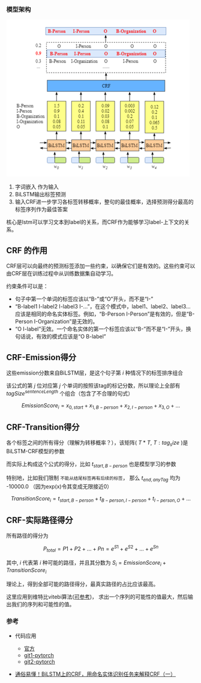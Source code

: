 

### 模型架构

![img.png](img.png)

1. 字词嵌入 作为输入
2. BiLSTM输出标签预测
3. 输入CRF进一步学习各标签转移概率，整句的最佳概率，选择预测得分最高的标签序列作为最佳答案

核心是lstm可以学习文本到label的关系，而CRF作为能够学习label-上下文的关系。

## CRF 的作用

CRF层可以向最终的预测标签添加一些约束，以确保它们是有效的。这些约束可以由CRF层在训练过程中从训练数据集自动学习。

约束条件可以是：
- 句子中第一个单词的标签应该以“B-”或“O”开头，而不是“I-”
- “B-label1 I-label2 I-label3 I-…”，在这个模式中，label1、label2、label3…应该是相同的命名实体标签。例如，“B-Person I-Person”是有效的，但是“B-Person I-Organization”是无效的。
- “O I-label”无效。一个命名实体的第一个标签应该以“B-”而不是“I-”开头，换句话说，有效的模式应该是“O B-label”

## CRF-Emission得分
这些emission分数来自BiLSTM层，是这个句子第 $i$ 种情况下的标签排序组合

该公式的第 $j$ 位对应第 $j$ 个单词的按照该tag的标记分数，所以理论上全部有 $tagSize^{sentenceLength}$ 个组合（包含了不合理的句式）

$$ EmissionScore_ {i} = x_ {0, start} + x_ {1, B-person} + x_ {2, I-person} + x_ {3, O} + ...$$

## CRF-Transition得分
各个标签之间的所有得分（理解为转移概率？），该矩阵( $T * T$, $T: tag_size$ )是BiLSTM-CRF模型的参数

而实际上构成这个公式的得分，比如 $t_ {start, B-person}$ 也是模型学习的参数

特别地，比如我们限制 `不能从结尾标签再有后续的标签`， 那么 $t_ {end, anyTag}$ 均为 -10000.0 （因为exp(x)令其变成无限接近0）

$$ TransitionScore_ {i} = t_ {start, B-person} + t_ {B-person, I-person} + t_ {I-person, O} + ...$$

## CRF-实际路径得分

所有路径的得分为

$$ P_ {total} = P1 + P2 + ... + Pn = e^{S1} + e^{S2} + ... + e^{Sn} $$

其中, $i$ 代表第 $i$ 种可能的路径，并且其分数为 $S_ {i} = EmissionScore_ {i} + TransitionScore_ {i}$

理论上，得到全部可能的路径得分，最真实路径的占比应该最高。

这里应用到维特比vitebi算法([可参考](https://www.zhihu.com/question/294202922/answer/489485567))，
求出一个序列的可能性的值最大，然后输出我们的序列和可能性的值。

### 参考
- 代码应用
  - [官方](https://pytorch.org/tutorials/beginner/nlp/advanced_tutorial.html)
  - [git1-pytorch](https://github.com/jidasheng/bi-lstm-crf)
  - [git2-pytorch](https://github.com/threelittlemonkeys/lstm-crf-pytorch)

- [通俗易懂！BiLSTM上的CRF，用命名实体识别任务来解释CRF（一）](https://zhuanlan.zhihu.com/p/119254570)
